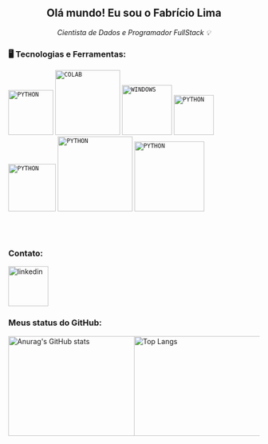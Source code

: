 <div dsplay="inline-block">




 <h2 align="center"> Olá mundo! Eu sou o Fabrício Lima</h2>

<p align="center"><i>Cientista de Dados e Programador FullStack 💡</i></p> 

</div>


### 🖥️ Tecnologias e Ferramentas: 
         

<code><img width="90px" src="https://img.shields.io/badge/Python-3776AB.svg?style=for-the-badge&logo=Python&logoColor=white" title = "PYTHON"/></code> <code><img width="130px" src="https://img.shields.io/badge/Google%20Colab-F9AB00.svg?style=for-the-badge&logo=Google-Colab&logoColor=white" title = "COLAB"/></code> <code><img width="100px" src="https://img.shields.io/badge/Windows-0078D4.svg?style=for-the-badge&logo=Windows&logoColor=white" title = "WINDOWS"/></code> <code><img width="80px" src="https://img.shields.io/badge/SQLite-003B57.svg?style=for-the-badge&logo=SQLite&logoColor=white" title = "PYTHON"/></code> <code><img width="95px" src="https://img.shields.io/badge/Power%20BI-F2C811.svg?style=for-the-badge&logo=Power-BI&logoColor=black" title = "PYTHON"/></code> <code><img width="150px" src="https://img.shields.io/badge/Microsoft%20Excel-217346.svg?style=for-the-badge&logo=Microsoft-Excel&logoColor=white" title = "PYTHON"/></code> <code><img width="140px" src="https://img.shields.io/badge/Visual%20Studio-5C2D91.svg?style=for-the-badge&logo=Visual-Studio&logoColor=white" title = "PYTHON"/></code>

</br>

</br>


### Contato: 




 <a href="https://www.linkedin.com/in/fabr%C3%ADcio-lima-83921a21b/">

<img width="80px" src="https://i.ibb.co/RyZx12b/linkedin.png" alt="linkedin" style="vertical-align:top;">
</a>

### Meus status do GitHub: 

<div style="clear:both;">
<div style="float:left; width: 50%;">
<a href="https://github.com/anuraghazra/github-readme-stats">
<img align="left" src="https://github-readme-stats.vercel.app/api?username=limafabricioo&show_icons=true&theme=radical" alt="Anurag's GitHub stats" width="400" height="200">
</a>
</div>
<div style="float:left; width: 50%;">
<a href="https://github.com/anuraghazra/github-readme-stats">
<img align="left"src="https://github-readme-stats.vercel.app/api/top-langs/?username=limafabricioo&layout=compact&theme=radical" alt="Top Langs" width="420" height="200">
</a>
</div>

